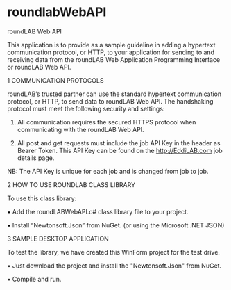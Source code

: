 # roundlabWebAPI
roundLAB Web API


This application is to provide as a sample guideline in adding a hypertext communication protocol, or HTTP, to your application for sending to and receiving data from the roundLAB Web Application Programming Interface or roundLAB Web API.

1 COMMUNICATION PROTOCOLS

roundLAB’s trusted partner can use the standard hypertext communication protocol, or HTTP, to send data to roundLAB Web API.  The handshaking protocol must meet the following security and settings:

1.	All communication requires the secured HTTPS protocol when communicating with the roundLAB Web API.

2.	All post and get requests must include the job API Key in the header as Bearer Token.  This API Key can be found on the http://EddiLAB.com job details page. 
 
NB:  The API Key is unique for each job and is changed from job to job.

2 HOW TO USE ROUNDLAB CLASS LIBRARY

To use this class library:

•	Add the roundLABWebAPI.c# class library file to your project.

•	Install “Newtonsoft.Json” from NuGet.  (or using the Microsoft .NET JSON)

3 SAMPLE DESKTOP APPLICATION

To test the library, we have created this WinForm project for the test drive.  

•	Just download the project and install the "Newtonsoft.Json" from NuGet.

•	Compile and run.
